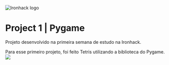 ![Ironhack logo](https://i.imgur.com/1QgrNNw.png)

# Project 1 | Pygame

Projeto desenvolvido na primeira semana de estudo na Ironhack.

Para esse primeiro projeto, foi feito Tetris utilizando a biblioteca do Pygame.
<img src=”https://github.com/yguenka/IronHack-Projects/blob/master/Project%201%20-%20Pygame/Capturar1.JPG”>
